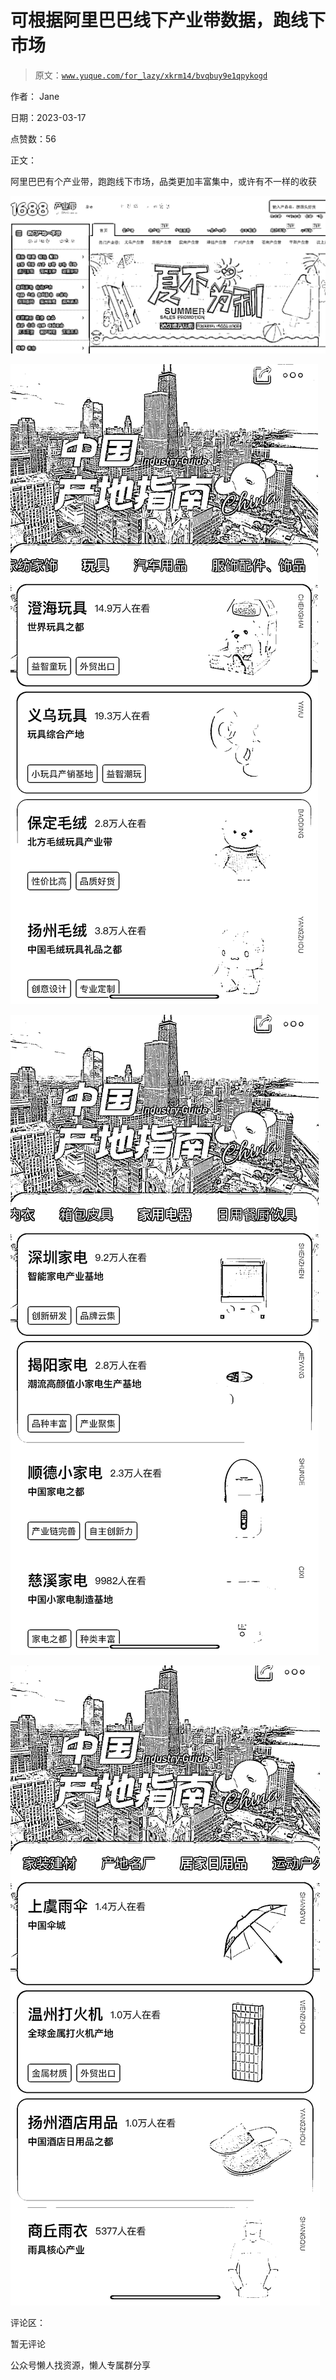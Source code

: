 # 可根据阿里巴巴线下产业带数据，跑线下市场

> 原文：[`www.yuque.com/for_lazy/xkrm14/bvqbuy9e1qpykogd`](https://www.yuque.com/for_lazy/xkrm14/bvqbuy9e1qpykogd)



作者： Jane



日期：2023-03-17



点赞数：56



正文：



阿里巴巴有个产业带，跑跑线下市场，品类更加丰富集中，或许有不一样的收获



![](img/2515bb4fea0384e7f031169a901dff19.png)  

![](img/40f0957813cac8a6eccf01dbc176686f.png)  

![](img/f03e1b1c2a20bd2237590a1c69d90047.png)  

![](img/00f892f290f939e999251f9d1cafd4eb.png)  

评论区：



暂无评论



公众号懒人找资源，懒人专属群分享

</ne-p></ne-p></ne-p></ne-p>